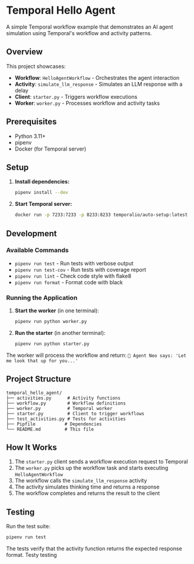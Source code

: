 # Temporal Hello Agent

A simple Temporal workflow example that demonstrates an AI agent simulation using Temporal's workflow and activity patterns.

## Overview

This project showcases:
- **Workflow**: `HelloAgentWorkflow` - Orchestrates the agent interaction
- **Activity**: `simulate_llm_response` - Simulates an LLM response with a delay
- **Client**: `starter.py` - Triggers workflow executions
- **Worker**: `worker.py` - Processes workflow and activity tasks

## Prerequisites

- Python 3.11+
- pipenv
- Docker (for Temporal server)

## Setup

1. **Install dependencies:**
   ```bash
   pipenv install --dev
   ```

2. **Start Temporal server:**
   ```bash
   docker run -p 7233:7233 -p 8233:8233 temporalio/auto-setup:latest
   ```

## Development

### Available Commands

- `pipenv run test` - Run tests with verbose output
- `pipenv run test-cov` - Run tests with coverage report
- `pipenv run lint` - Check code style with flake8
- `pipenv run format` - Format code with black

### Running the Application

1. **Start the worker** (in one terminal):
   ```bash
   pipenv run python worker.py
   ```

2. **Run the starter** (in another terminal):
   ```bash
   pipenv run python starter.py
   ```

The worker will process the workflow and return: `🤖 Agent Neo says: 'Let me look that up for you...'`

## Project Structure

```
temporal_hello_agent/
├── activities.py      # Activity functions
├── workflow.py        # Workflow definitions
├── worker.py          # Temporal worker
├── starter.py         # Client to trigger workflows
├── test_activities.py # Tests for activities
├── Pipfile           # Dependencies
└── README.md         # This file
```

## How It Works

1. The `starter.py` client sends a workflow execution request to Temporal
2. The `worker.py` picks up the workflow task and starts executing `HelloAgentWorkflow`
3. The workflow calls the `simulate_llm_response` activity
4. The activity simulates thinking time and returns a response
5. The workflow completes and returns the result to the client

## Testing

Run the test suite:
```bash
pipenv run test
```

The tests verify that the activity function returns the expected response format. 
Testy testing
